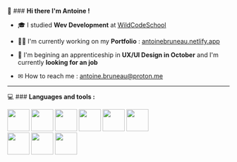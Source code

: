 👋 ### <b>Hi there I'm Antoine !</b>

- 🎓 I studied <b>Wev Development</b> at [WildCodeSchool](https://wildcodeschool.com/)

- 🧑‍💻 I'm currently working on my <b>Portfolio</b> : [antoinebruneau.netlify.app](https://antoinebruneau.netlify.app/)

- 🌱 I'm begining an apprenticeship in <b>UX/UI Design in October</b> and I'm currently <b>looking for an job</b>

- ✉  How to reach me : antoine.bruneau@proton.me

---

💻 ### <b>Languages and tools : </b>

<img src="https://github.com/Krxms/krxms/assets/110669873/2dbc6fb6-b4ec-4305-b420-2eb77afcd826" width="50">
<img src="https://github.com/Krxms/krxms/assets/110669873/f2d4c8b8-4d91-4bae-ba23-812c070b4c47" width="50">
<img src="https://github.com/Krxms/krxms/assets/110669873/a1919832-808f-4657-bb7c-56e8b61cc001" width="50">
<img src="https://github.com/Krxms/krxms/assets/110669873/5a45625b-a21b-4c3c-9c82-cace4241e892" width="50">
<img src="https://github.com/Krxms/krxms/assets/110669873/e8f8b71d-e6be-4a5e-8454-970a69c5ff63" width="50">
<img src="https://github.com/Krxms/krxms/assets/110669873/2da520d3-a41d-4368-8a5f-c5325ac62157" width="50">
<br>
<img src="https://github.com/Krxms/krxms/assets/110669873/91223d2d-a876-42cc-be6b-a9be9004fed4" width="50">
<img src="https://github.com/Krxms/krxms/assets/110669873/773e4fd3-a5b2-4516-8ea1-a1a1a2c3c57e" width="50">
<img src="https://github.com/Krxms/krxms/assets/110669873/ebdbb6d8-4409-4964-a499-1d54ce8a4017" width="50">

<!--
**Krxms/krxms** is a ✨ _special_ ✨ repository because its `README.md` (this file) appears on your GitHub profile.

Here are some ideas to get you started:

- 🔭 I’m currently working on ...
- 🌱 I’m currently learning ...
- 👯 I’m looking to collaborate on ...
- 🤔 I’m looking for help with ...
- 💬 Ask me about ...
- 📫 How to reach me: ...
- 😄 Pronouns: ...
- ⚡ Fun fact: ...
-->
